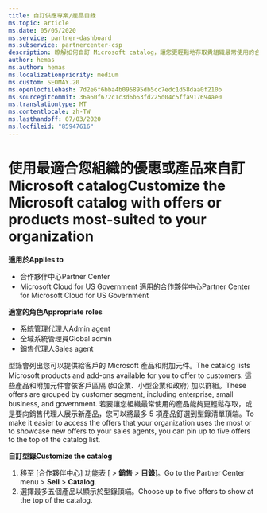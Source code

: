 ```yaml
---
title: 自訂供應專案/產品目錄
ms.topic: article
ms.date: 05/05/2020
ms.service: partner-dashboard
ms.subservice: partnercenter-csp
description: 瞭解如何自訂 Microsoft catalog，讓您更輕鬆地存取貴組織最常使用的合作夥伴供應專案或產品。
author: hemas
ms.author: hemas
ms.localizationpriority: medium
ms.custom: SEOMAY.20
ms.openlocfilehash: 7d2e6f6bba4b095895db5cc7edc1d58daa0f210b
ms.sourcegitcommit: 36a60f672c1c3d6b63fd225d04c5ffa917694ae0
ms.translationtype: MT
ms.contentlocale: zh-TW
ms.lasthandoff: 07/03/2020
ms.locfileid: "85947616"
---
```

# <a name="customize-the-microsoft-catalog-with-offers-or-products-most-suited-to-your-organization"></a><span data-ttu-id="a18f2-103">使用最適合您組織的優惠或產品來自訂 Microsoft catalog</span><span class="sxs-lookup"><span data-stu-id="a18f2-103">Customize the Microsoft catalog with offers or products most-suited to your organization</span></span>

<span data-ttu-id="a18f2-104">**適用於**</span><span class="sxs-lookup"><span data-stu-id="a18f2-104">**Applies to**</span></span>

-  <span data-ttu-id="a18f2-105">合作夥伴中心</span><span class="sxs-lookup"><span data-stu-id="a18f2-105">Partner Center</span></span>
-  <span data-ttu-id="a18f2-106">Microsoft Cloud for US Government 適用的合作夥伴中心</span><span class="sxs-lookup"><span data-stu-id="a18f2-106">Partner Center for Microsoft Cloud for US Government</span></span>

<span data-ttu-id="a18f2-107">**適當的角色**</span><span class="sxs-lookup"><span data-stu-id="a18f2-107">**Appropriate roles**</span></span>

- <span data-ttu-id="a18f2-108">系統管理代理人</span><span class="sxs-lookup"><span data-stu-id="a18f2-108">Admin agent</span></span>
- <span data-ttu-id="a18f2-109">全域系統管理員</span><span class="sxs-lookup"><span data-stu-id="a18f2-109">Global admin</span></span>
- <span data-ttu-id="a18f2-110">銷售代理人</span><span class="sxs-lookup"><span data-stu-id="a18f2-110">Sales agent</span></span>

<span data-ttu-id="a18f2-111">型錄會列出您可以提供給客戶的 Microsoft 產品和附加元件。</span><span class="sxs-lookup"><span data-stu-id="a18f2-111">The catalog lists Microsoft products and add-ons available for you to offer to customers.</span></span> <span data-ttu-id="a18f2-112">這些產品和附加元件會依客戶區隔 (如企業、小型企業和政府) 加以群組。</span><span class="sxs-lookup"><span data-stu-id="a18f2-112">These offers are grouped by customer segment, including enterprise, small business, and government.</span></span> <span data-ttu-id="a18f2-113">若要讓您組織最常使用的產品能夠更輕鬆存取，或是要向銷售代理人展示新產品，您可以將最多 5 項產品釘選到型錄清單頂端。</span><span class="sxs-lookup"><span data-stu-id="a18f2-113">To make it easier to access the offers that your organization uses the most or to showcase new offers to your sales agents, you can pin up to five offers to the top of the catalog list.</span></span>

<span data-ttu-id="a18f2-114">**自訂型錄**</span><span class="sxs-lookup"><span data-stu-id="a18f2-114">**Customize the catalog**</span></span>

1.  <span data-ttu-id="a18f2-115">移至 [合作夥伴中心] 功能表 [ &gt; **銷售** &gt; **目錄**]。</span><span class="sxs-lookup"><span data-stu-id="a18f2-115">Go to the Partner Center menu &gt; **Sell** &gt; **Catalog**.</span></span>
2.  <span data-ttu-id="a18f2-116">選擇最多五個產品以顯示於型錄頂端。</span><span class="sxs-lookup"><span data-stu-id="a18f2-116">Choose up to five offers to show at the top of the catalog.</span></span>
